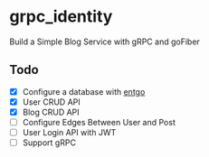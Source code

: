 # grpc_identity

Build a Simple Blog Service with gRPC and goFiber

## Todo
- [X] Configure a database with [entgo](https://entgo.io/)
- [X] User CRUD API
- [X] Blog CRUD API
- [ ] Configure Edges Between User and Post
- [ ] User Login API with JWT
- [ ] Support gRPC
